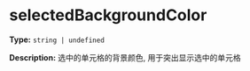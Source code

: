 # selectedBackgroundColor

**Type:** `string | undefined`

**Description:**
选中的单元格的背景颜色, 用于突出显示选中的单元格

